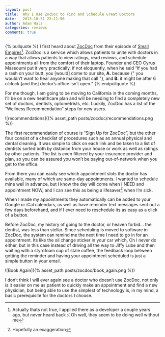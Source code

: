 ```yaml
---
layout: post
title:  Why I Use ZocDoc to Find and Schedule Great Doctors
date:   2013-10-31 23:11:56
author: Adam Walz
categories: reviews
comments: true
---
```


{% pullquote %}
I first heard about [ZocDoc](http://www.zocdoc.com/) from their episode of [Small Empires](http://www.theverge.com/2013/7/30/4570858/small-empires-001-zocdoc)[^1]. ZocDoc is a service which allows patients to unite with doctors in a way that allows patients to view ratings, read reviews, and schedule appointments all from the comfort of their laptop. Founder and CEO Cyrus Massoumi put it very practically, if not eloquently, when he said “If you had a rash on your butt, you [would] come to our site, **A.** because {" you wouldn’t want to hear anyone making that call "}, and **B.** it might be after 6 o’clock [and the] doctor’s office isn’t open.”
{% endpullquote %}

For me though, I am going to be moving to California in the coming months, I’ll be on a new healthcare plan and will be needing to find a completely new set of doctors, dentists, optometrists, etc. Luckily, ZocDoc has a list of the “Wellness Recommendation” steps for new users.

![recommendations]({% asset_path posts/zocdoc/recommendations.png %})



The first recommendation of course is “Sign Up for ZocDoc”, but the other four consist of a checklist of procedures such as an annual physical and dental cleaning. It was simple to click on each link and be taken to a list of dentists sorted both by distance from your house or work as well as ratings by other patients. The list is even filtered by your insurance provider and plan, so you can be assured you won’t be paying out-of-network when you get to the office.

From there you can easily see which appointment slots the doctor has available, many of which are same-day appointments. I wanted to schedule mine well in advance, but I know the day will come when I NEED and appointment NOW, and I can see this as being a lifesaver[^2] when I’m sick.

When I made my appointments they automatically can be added to your Google or iCal calendars, as well as have reminder text messages sent out a few days beforehand, and if I ever need to reschedule its as easy as a click of a button.

Before ZocDoc, my history of going to the doctor, or heaven forbid… the dentist, was less than stellar. Since scheduling is moved to software in ZocDoc, the system can remind me the next time I need to go in for an appointment. Its like the oil change sticker in your car which, Oh I never do either, but in this case instead of driving all the way to Jiffy Lube and then waiting with a styrofoam cup of stale coffee, the feedback loop between getting the reminder and having your appointment scheduled is just a simple button in your email.

![Book Again]({% asset_path posts/zocdoc/book_again.png %})

I don’t think I will ever again see a doctor who doesn’t use ZocDoc, not only is it easier on me as patient to quickly make an appointment and find a new physician, but being able to use the simplest of technology is, in my mind, a basic prerequisite for the doctors I choose.

[^1]:Actually thats not true, I applied there as a developer a couple years ago, but never heard back :( Oh well, they seem to be doing well without me
[^2]:Hopefully an exaggeration

